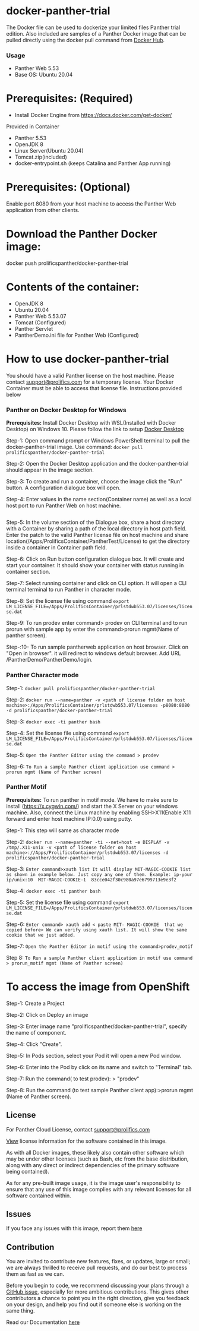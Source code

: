 # docker-panther-trial
The Docker file can be used to dockerize  your limited files Panther trial edition. Also included are samples of a Panther Docker image  that can  be pulled directly using the docker pull command from [Docker Hub](https://hub.docker.com/repository/docker/prolificspanther/docker-panther-trial).

### Usage
* Panther Web 5.53
* Base OS: Ubuntu 20.04

# Prerequisites: (Required)
  * Install Docker Engine from  https://docs.docker.com/get-docker/ 
  
  Provided in Container
  * Panther 5.53
  * OpenJDK 8
  * Linux Server(Ubuntu 20.04)
  * Tomcat.zip(included)
  * docker-entrypoint.sh (keeps Catalina and Panther App running)
  
 # Prerequisites: (Optional)
   Enable port 8080 from your host machine to access the Panther Web application from other clients.
    
 # Download the Panther Docker image:
    
   docker push prolificspanther/docker-panther-trial
  
 # Contents of the container:
 * OpenJDK 8
 * Ubuntu 20.04
 * Panther Web 5.53.07 
 * Tomcat (Configured)
 * Panther Servlet
 * PantherDemo.ini file for Panther Web (Configured)
 
 # How to use docker-panther-trial

You should have a valid Panther license on the host machine. Please contact support@prolifics.com for a temporary license. Your Docker Container must be able to access that license file. Instructions provided below

### Panther on Docker Desktop for Windows

**Prerequisites:** Install Docker Desktop with WSL(Installed with Docker Desktop) on Windows 10. Please follow the link to setup [Docker Desktop](https://docs.docker.com/desktop/windows/install/)

Step-1: Open command prompt or Windows PowerShell terminal to pull the docker-panther-trial image. Use command:
 `docker pull prolificspanther/docker-panther-trial`

Step-2: Open the Docker Desktop application and the docker-panther-trial  should appear in the image section.

Step-3: To create and run a container, choose the image click the "Run" button. A configuration dialogue box will open.

Step-4: Enter values in the name section(Container name) as well as a local host port to run Panther Web on host machine.

<image>

Step-5: In the volume section of the Dialogue box, share a host directory with a Container by sharing a path of the local directory in host path field. Enter the patch to the valid Panther license file on host machine and share location(/Apps/ProlificsContainer/PantherTest/License) to get the directory inside a container in Container path field.

Step-6: Click  on Run button configuration dialogue box. It will create and start your container. It should show your container with status running in container section.

Step-7: Select running  container and click on CLI option. It will open a CLI terminal terminal to run Panther in character mode.

Step-8: Set the license file using command `export LM_LICENSE_FILE=/Apps/ProlificsContainer/prlstdwb553.07/licenses/license.dat`

Step-9: To run prodev enter command> prodev on CLI terminal and to run prorun with sample app by enter the command>prorun mgmt(Name of panther screen).

Step-:10- To run sample pantherweb application on host browser. Click on "Open in browser". it will redirect to windows default browser. Add URL /PantherDemo/PantherDemo/login.

### Panther Character mode

Step-1: `docker pull prolificspanther/docker-panther-trial`

Step-2: `docker run --name=panther -v <path of license folder on host  machine>:/Apps/ProlificsContainer/prlstdwb553.07/licenses -p8080:8080 -d prolificspanther/docker-panther-trial`

Step-3: `docker exec -ti panther bash`

Step-4: Set the license file using command `export LM_LICENSE_FILE=/Apps/ProlificsContainer/prlstdwb553.07/licenses/license.dat`

Step-5: `Open the Panther Editor using the command > prodev`

Step-6: `To Run a sample Panther client application use command > prorun mgmt (Name of Panther screen) `           

### Panther Motif

**Prerequisites:** To run panther in motif mode. We have to make sure to install (https://x.cygwin.com/) and start the X Server on your windows machine. Also, connect the Linux machine by enabling SSH>X11(Enable X11 forward and enter host machine IP:0.0) using putty. 

Step-1: This step will same as  character mode
 
Step-2: `docker run --name=panther -ti --net=host -e DISPLAY -v /tmp/.X11-unix -v <path of license folder on host  machine>://Apps/ProlificsContainer/prlstdwb553.07/licenses -d prolificspanther/docker-panther-trial`

Step-3: `Enter command>xauth list
            It will display MIT-MAGIC-COOKIE list as shown in example below. Just copy any one of them.
            Example: ip-your ip/unix:10  MIT-MAGIC-COOKIE-1  83cce042f30c980a97e6799713e9e3f2`

Step-4: `docker exec -ti panther bash`

Step-5: Set the license file using command `export LM_LICENSE_FILE=/Apps/ProlificsContainer/prlstdwb553.07/licenses/license.dat`

Step-6: `Enter command> xauth add < paste MIT- MAGIC-COOKIE  that we copied before> We can verify using xauth list. It will show the same cookie that we just added.`

Step-7: `Open the Panther Editor in motif using the command>prodev_motif` 

Step 8: `To Run a sample Panther client application in motif use command > prorun_motif mgmt (Name of Panther screen)`  


# To access the image from OpenShift

Step-1: Create a Project

Step-2: Click on Deploy an image

Step-3: Enter image name "prolificspanther/docker-panther-trial", specify the name of component.

Step-4: Click "Create".

Step-5: In Pods section, select your Pod it will open a new Pod window.

Step-6: Enter into the Pod by click on its name and switch to "Terminal" tab.

Step-7: Run the command( to test prodev): > "prodev"

Step-8: Run the command (to test sample Panther client app):>prorun mgmt (Name of Panther screen).    

## License

For Panther Cloud License, contact support@prolifics.com

[View](https://github.com/ProlificsPanther/DockerPanther/blob/master/SoftwareLicenseAgreement.pdf) license information for the software contained in this image.

As with all Docker images, these likely also contain other software which may be under other licenses (such as Bash, etc from the base distribution, along with any direct or indirect dependencies of the primary software being contained).

As for any pre-built image usage, it is the image user's responsibility to ensure that any use of this image complies with any relevant licenses for all software contained within.

## Issues
If you face any issues with this image, report them [here](https://github.com/ProlificsPanther/Docker-Panther/issues)

## Contribution
You are invited to contribute new features, fixes, or updates, large or small; we are always thrilled to receive pull requests, and do our best to process them as fast as we can.

Before you begin to code, we recommend discussing your plans through a [GitHub issue](https://github.com/ProlificsPanther/Docker-Panther/issues), especially for more ambitious contributions. This gives other contributors a chance to point you in the right direction, give you feedback on your design, and help you find out if someone else is working on the same thing.

Read our Documentation [here](https://docs.prolifics.com)
